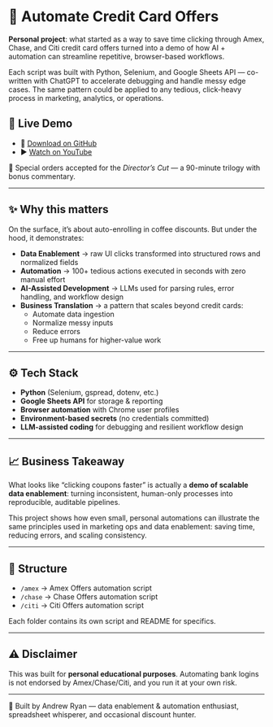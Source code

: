 # 🏦 Automate Credit Card Offers

**Personal project**: what started as a way to save time clicking through Amex, Chase, and Citi credit card offers turned into a demo of how AI + automation can streamline repetitive, browser-based workflows.  

Each script was built with Python, Selenium, and Google Sheets API — co-written with ChatGPT to accelerate debugging and handle messy edge cases. The same pattern could be applied to any tedious, click-heavy process in marketing, analytics, or operations.

## 🎥 Live Demo
- 📂 [Download on GitHub](./Automate-Credit-Card-Offers-Live-Demo.mp4)
- ▶️ [Watch on YouTube](https://youtu.be/Mp1mJETEoRo)

🍿 Special orders accepted for the *Director’s Cut* — a 90-minute trilogy with bonus commentary.

---

## ✨ Why this matters
On the surface, it’s about auto-enrolling in coffee discounts. But under the hood, it demonstrates:

- **Data Enablement** → raw UI clicks transformed into structured rows and normalized fields  
- **Automation** → 100+ tedious actions executed in seconds with zero manual effort  
- **AI-Assisted Development** → LLMs used for parsing rules, error handling, and workflow design  
- **Business Translation** → a pattern that scales beyond credit cards:  
  - Automate data ingestion  
  - Normalize messy inputs  
  - Reduce errors  
  - Free up humans for higher-value work  

---

## ⚙️ Tech Stack
- **Python** (Selenium, gspread, dotenv, etc.)  
- **Google Sheets API** for storage & reporting  
- **Browser automation** with Chrome user profiles  
- **Environment-based secrets** (no credentials committed)  
- **LLM-assisted coding** for debugging and resilient workflow design  

---

## 📈 Business Takeaway
What looks like “clicking coupons faster” is actually a **demo of scalable data enablement**: turning inconsistent, human-only processes into reproducible, auditable pipelines.  

This project shows how even small, personal automations can illustrate the same principles used in marketing ops and data enablement: saving time, reducing errors, and scaling consistency.

---

## 🚀 Structure
- `/amex` → Amex Offers automation script  
- `/chase` → Chase Offers automation script  
- `/citi` → Citi Offers automation script  

Each folder contains its own script and README for specifics.  

---

## ⚠️ Disclaimer
This was built for **personal educational purposes**. Automating bank logins is not endorsed by Amex/Chase/Citi, and you run it at your own risk.  

---

👋 Built by Andrew Ryan — data enablement & automation enthusiast, spreadsheet whisperer, and occasional discount hunter.
